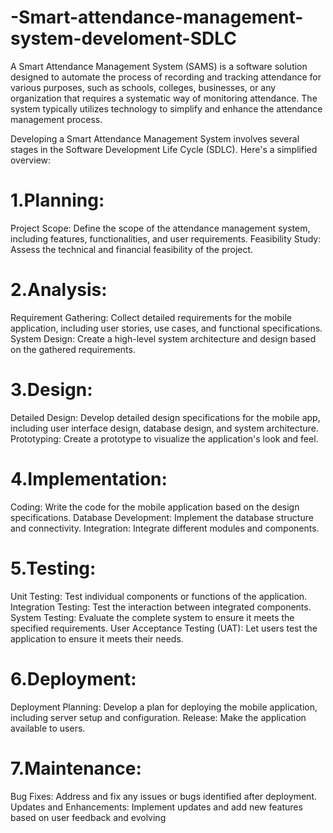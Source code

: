 # -Smart-attendance-management-system-develoment-SDLC


A Smart Attendance Management System (SAMS) is a software solution designed to automate the process of recording and tracking attendance for various purposes, such as schools, colleges, businesses, or any organization that requires a systematic way of monitoring attendance. The system typically utilizes technology to simplify and enhance the attendance management process.

Developing a Smart Attendance Management System involves several stages in the Software Development Life Cycle (SDLC). Here's a simplified overview:


# 1.Planning:

 Project Scope: Define the scope of the attendance management system, including features, functionalities, and user requirements.
 Feasibility Study: Assess the technical and financial feasibility of the project.

# 2.Analysis:

 Requirement Gathering: Collect detailed requirements for the mobile application, including user stories, use cases, and functional  specifications.
 System Design: Create a high-level system architecture and design based on the gathered requirements.

# 3.Design:

 Detailed Design: Develop detailed design specifications for the mobile app, including user interface design, database design, and system  architecture.
 Prototyping: Create a prototype to visualize the application's look and feel.

# 4.Implementation:

 Coding: Write the code for the mobile application based on the design specifications.
 Database Development: Implement the database structure and connectivity.
 Integration: Integrate different modules and components.

# 5.Testing:

 Unit Testing: Test individual components or functions of the application.
 Integration Testing: Test the interaction between integrated components.
 System Testing: Evaluate the complete system to ensure it meets the specified requirements.
User Acceptance Testing (UAT): Let users test the application to ensure it meets their needs.

# 6.Deployment:

Deployment Planning: Develop a plan for deploying the mobile application, including server setup and configuration.
Release: Make the application available to users.

# 7.Maintenance:

Bug Fixes: Address and fix any issues or bugs identified after deployment.
Updates and Enhancements: Implement updates and add new features based on user feedback and evolving
